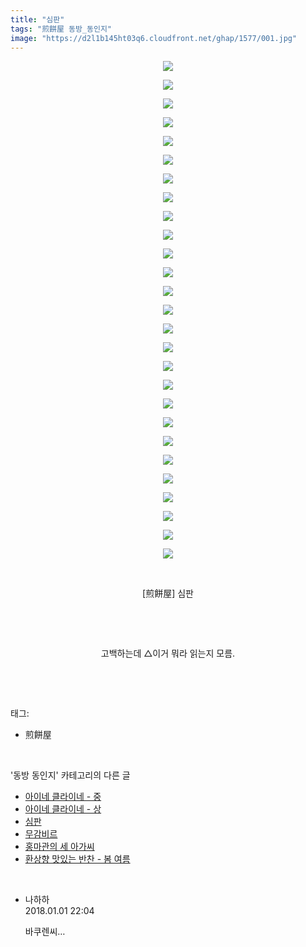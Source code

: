 ```yaml
---
title: "심판"
tags: "煎餅屋 동방_동인지"
image: "https://d2l1b145ht03q6.cloudfront.net/ghap/1577/001.jpg"
---
```

<div class="article">
<p style="text-align: center; clear: none; float: none;"><img src="{{ site.imgserver1 }}/ghap/1577/001.jpg"/></p>
<p style="text-align: center; clear: none; float: none;"><img src="{{ site.imgserver1 }}/ghap/1577/002.jpg"/></p>
<p style="text-align: center; clear: none; float: none;"><img src="{{ site.imgserver1 }}/ghap/1577/003.jpg"/></p>
<p style="text-align: center; clear: none; float: none;"><img src="{{ site.imgserver1 }}/ghap/1577/004.jpg"/></p>
<p style="text-align: center; clear: none; float: none;"><img src="{{ site.imgserver1 }}/ghap/1577/005.jpg"/></p>
<p style="text-align: center; clear: none; float: none;"><img src="{{ site.imgserver1 }}/ghap/1577/006.jpg"/></p>
<p style="text-align: center; clear: none; float: none;"><img src="{{ site.imgserver1 }}/ghap/1577/007.jpg"/></p>
<p style="text-align: center; clear: none; float: none;"><img src="{{ site.imgserver1 }}/ghap/1577/008.jpg"/></p>
<p style="text-align: center; clear: none; float: none;"><img src="{{ site.imgserver1 }}/ghap/1577/009.jpg"/></p>
<p style="text-align: center; clear: none; float: none;"><img src="{{ site.imgserver1 }}/ghap/1577/010.jpg"/></p>
<p style="text-align: center; clear: none; float: none;"><img src="{{ site.imgserver1 }}/ghap/1577/011.jpg"/></p>
<p style="text-align: center; clear: none; float: none;"><img src="{{ site.imgserver1 }}/ghap/1577/012.jpg"/></p>
<p style="text-align: center; clear: none; float: none;"><img src="{{ site.imgserver1 }}/ghap/1577/013.jpg"/></p>
<p style="text-align: center; clear: none; float: none;"><img src="{{ site.imgserver1 }}/ghap/1577/014.jpg"/></p>
<p style="text-align: center; clear: none; float: none;"><img src="{{ site.imgserver1 }}/ghap/1577/015.jpg"/></p>
<p style="text-align: center; clear: none; float: none;"><img src="{{ site.imgserver1 }}/ghap/1577/016.jpg"/></p>
<p style="text-align: center; clear: none; float: none;"><img src="{{ site.imgserver1 }}/ghap/1577/017.jpg"/></p>
<p style="text-align: center; clear: none; float: none;"><img src="{{ site.imgserver1 }}/ghap/1577/018.jpg"/></p>
<p style="text-align: center; clear: none; float: none;"><img src="{{ site.imgserver1 }}/ghap/1577/019.jpg"/></p>
<p style="text-align: center; clear: none; float: none;"><img src="{{ site.imgserver1 }}/ghap/1577/020.jpg"/></p>
<p style="text-align: center; clear: none; float: none;"><img src="{{ site.imgserver1 }}/ghap/1577/021.jpg"/></p>
<p style="text-align: center; clear: none; float: none;"><img src="{{ site.imgserver1 }}/ghap/1577/022.jpg"/></p>
<p style="text-align: center; clear: none; float: none;"><img src="{{ site.imgserver1 }}/ghap/1577/023.jpg"/></p>
<p style="text-align: center; clear: none; float: none;"><img src="{{ site.imgserver1 }}/ghap/1577/024.jpg"/></p>
<p style="text-align: center; clear: none; float: none;"><img src="{{ site.imgserver1 }}/ghap/1577/025.jpg"/></p>
<p style="text-align: center; clear: none; float: none;"><img src="{{ site.imgserver1 }}/ghap/1577/026.jpg"/></p>
<p style="text-align: center; clear: none; float: none;"><img src="{{ site.imgserver1 }}/ghap/1577/027.jpg"/></p>
<p style="text-align: center; clear: none; float: none;"><br/></p>
<p style="text-align: center; clear: none; float: none;">[煎餅屋] 심판</p>
<p style="text-align: center; clear: none; float: none;"><br/></p>
<p style="text-align: center; clear: none; float: none;"><br/></p>
<p style="text-align: center; clear: none; float: none;">고백하는데 △이거 뭐라 읽는지 모름.</p>
<p><br/></p>
</div><br/>
<div class="tagTrail">
<p>태그: </p>
<ul>
<li>煎餅屋</li>
</ul>
</div><br/>
<div class="another">
<p>'동방 동인지' 카테고리의 다른 글</p>
<ul>
<li><a href="/ghap_1579">아이네 클라이네 - 중</a></li>
<li><a href="/ghap_1578">아이네 클라이네 - 상</a></li>
<li><a href="/ghap_1577">심판</a></li>
<li><a href="/ghap_1576">무감비르</a></li>
<li><a href="/ghap_1575">홍마관의 세 아가씨</a></li>
<li><a href="/ghap_1574">환상향 맛있는 반찬 - 봄 여름</a></li>
</ul>
</div><br/>
<div class="cb_module cb_fluid">
<div class="cb_wrt cb_profile">
<div class="comment">
<ul>
<li class="cb_thumb_off" id="comment15164301">
<div class="cb_comment_area">
<div class="cb_info_area">
<div class="cb_section">
<span class="cb_nick_name">나하하</span>
</div>
<div class="cb_section">
<span class="cb_date">2018.01.01 22:04 </span>
</div>
</div>
<div class="cb_dsc_comment">
<p class="cb_dsc">
											바쿠렌씨…
										</p>
</div>
</div></li>
</ul>
</div>
</div><!-- commentList close -->
</div><br/>
